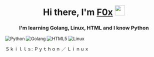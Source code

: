 <h1 align="center">Hi there, I'm <a href="https://f0xc0de.gtihub.io" target="_blank">F0x</a> 
<img src="https://github.com/blackcater/blackcater/raw/main/images/Hi.gif" height="32"/></h1>
<h3 align="center">I'm learning Golang, Linux, HTML and I know Python</h3>

![Python](https://img.shields.io/badge/python-3670A0?style=for-the-badge&logo=python&logoColor=ffdd54)
![Golang](https://img.shields.io/badge/go-%2300ADD8.svg?style=for-the-badge&logo=go&logoColor=white)
![HTML5](https://img.shields.io/badge/html5-%23E34F26.svg?style=for-the-badge&logo=html5&logoColor=white)
![Linux](https://img.shields.io/badge/Linux-FCC624?style=for-the-badge&logo=linux&logoColor=black)

Ｓｋｉｌｌｓ: Ｐｙｔｈｏｎ ／ Ｌｉｎｕｘ 
